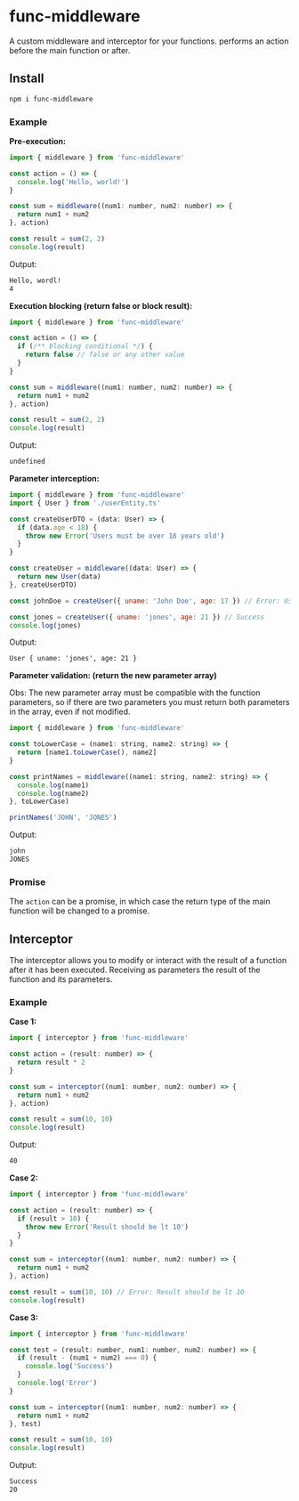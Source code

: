 # func-middleware

A custom middleware and interceptor for your functions. performs an action before the main function or after.

## Install

```bash
npm i func-middleware
```

### Example

**Pre-execution:**

```js
import { middleware } from 'func-middleware'

const action = () => {
  console.log('Hello, world!')
}

const sum = middleware((num1: number, num2: number) => {
  return num1 + num2
}, action)

const result = sum(2, 2)
console.log(result)
```

Output:

```txt
Hello, wordl!
4
```

**Execution blocking (return false or block result):**

```js
import { middleware } from 'func-middleware'

const action = () => {
  if (/** blocking conditional */) {
    return false // false or any other value
  }
}

const sum = middleware((num1: number, num2: number) => {
  return num1 + num2
}, action)

const result = sum(2, 2)
console.log(result)
```

Output:

```txt
undefined
```

**Parameter interception:**

```js
import { middleware } from 'func-middleware'
import { User } from './userEntity.ts'

const createUserDTO = (data: User) => {
  if (data.age < 18) {
    throw new Error('Users must be over 18 years old')
  }
}

const createUser = middleware((data: User) => {
  return new User(data)
}, createUserDTO)

const johnDoe = createUser({ uname: 'John Doe', age: 17 }) // Error: Users must be over 18 years old

const jones = createUser({ uname: 'jones', age: 21 }) // Success
console.log(jones)
```

Output:

```txt
User { uname: 'jones', age: 21 }
```

**Parameter validation: (return the new parameter array)**

Obs: The new parameter array must be compatible with the function parameters, so if there are two parameters you must return both parameters in the array, even if not modified.

```js
import { middleware } from 'func-middleware'

const toLowerCase = (name1: string, name2: string) => {
  return [name1.toLowerCase(), name2]
}

const printNames = middleware((name1: string, name2: string) => {
  console.log(name1)
  console.log(name2)
}, toLowerCase)

printNames('JOHN', 'JONES')
```

Output:

```txt
john
JONES
```

### Promise

The `action` can be a promise, in which case the return type of the main function will be changed to a promise.

## Interceptor

The interceptor allows you to modify or interact with the result of a function after it has been executed. Receiving as parameters the result of the function and its parameters.

### Example

**Case 1:**

```js
import { interceptor } from 'func-middleware'

const action = (result: number) => {
  return result * 2
}

const sum = interceptor((num1: number, num2: number) => {
  return num1 + num2
}, action)

const result = sum(10, 10)
console.log(result)
```

Output:

```txt
40
```

**Case 2:**

```js
import { interceptor } from 'func-middleware'

const action = (result: number) => {
  if (result > 10) {
    throw new Error('Result should be lt 10')
  }
}

const sum = interceptor((num1: number, num2: number) => {
  return num1 + num2
}, action)

const result = sum(10, 10) // Error: Result should be lt 10
console.log(result)
```

**Case 3:**

```js
import { interceptor } from 'func-middleware'

const test = (result: number, num1: number, num2: number) => {
  if (result - (num1 + num2) === 0) {
    console.log('Success')
  }
  console.log('Error')
}

const sum = interceptor((num1: number, num2: number) => {
  return num1 + num2
}, test)

const result = sum(10, 10)
console.log(result)
```

Output:

```txt
Success
20
```
